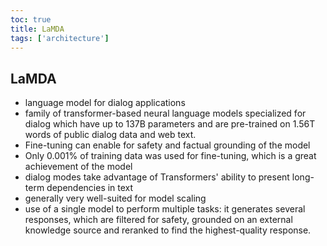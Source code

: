```yaml
---
toc: true
title: LaMDA
tags: ['architecture']
---
```


## LaMDA
- language model for dialog applications
- family of transformer-based neural language models specialized for dialog which have up to 137B parameters and are pre-trained on 1.56T words of public dialog data and web text.
- Fine-tuning can enable for safety and factual grounding of the model
- Only 0.001% of training data was used for fine-tuning, which is a great achievement of the model
- dialog modes take advantage of Transformers' ability to present long-term dependencies in text
- generally very well-suited for model scaling
- use of a single model to perform multiple tasks: it generates several responses, which are filtered for safety, grounded on an external knowledge source and reranked to find the highest-quality response.



